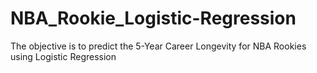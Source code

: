 # NBA_Rookie_Logistic-Regression
The objective is to predict the 5-Year Career Longevity for NBA Rookies using Logistic Regression
